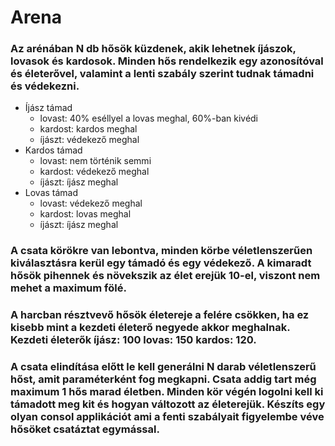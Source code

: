 ﻿# Arena  

### Az arénában N db hősök küzdenek, akik lehetnek íjászok, lovasok és kardosok.  Minden hős rendelkezik egy azonosítóval és életerővel, valamint a lenti szabály szerint tudnak támadni és védekezni.
* Íjász támad 
	* lovast: 40% eséllyel a lovas meghal, 60%-ban kivédi
	* kardost: kardos meghal 
	* íjászt: védekező meghal
*	Kardos támad 
	* lovast: nem történik semmi
	* kardost: védekező meghal 
	* íjászt: íjász meghal
*	Lovas támad
	* lovast: védekező meghal
	* kardost: lovas meghal 
	* íjászt: íjász meghal

### A csata körökre van lebontva, minden körbe véletlenszerűen kiválasztásra kerül egy támadó és egy védekező. A kimaradt hősök pihennek és növekszik az élet erejük 10-el, viszont nem mehet a maximum fölé.  

### A harcban résztvevő hősök életereje a felére csökken, ha ez kisebb mint a kezdeti életerő negyede akkor meghalnak. Kezdeti életerők íjász: 100 lovas: 150 kardos: 120.

### A csata elindítása előtt le kell generálni N darab véletlenszerű hőst, amit paraméterként fog megkapni. Csata addig tart még maximum 1 hős marad életben. Minden kör végén logolni kell ki támadott meg kit és hogyan változott az életerejük. Készíts egy olyan consol applikációt ami a fenti szabályait figyelembe véve hősöket csatáztat egymással. 
